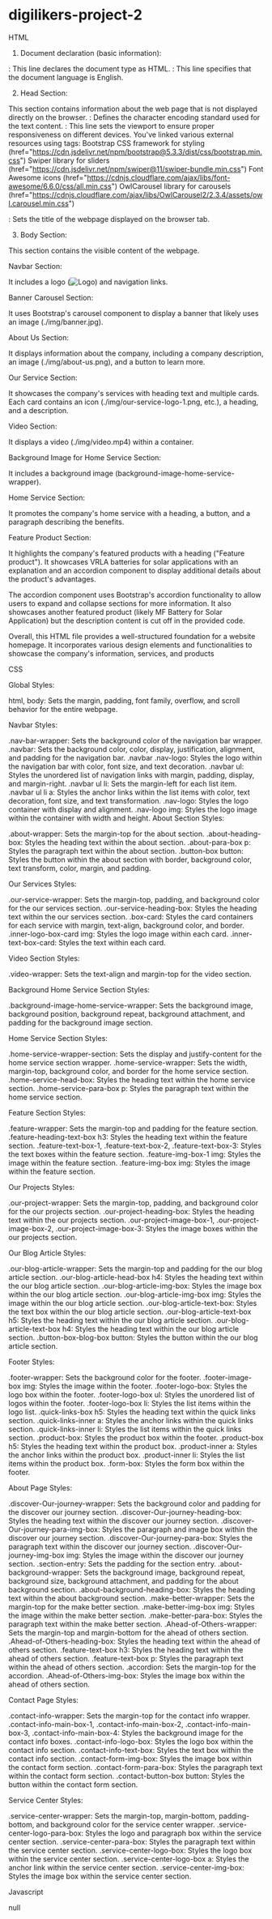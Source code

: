 # digilikers-project-2
 
HTML


1. Document declaration (basic information):

<!DOCTYPE html>: This line declares the document type as HTML.
<html lang="en">: This line specifies that the document language is English.

 2. Head Section:

This section contains information about the web page that is not displayed directly on the browser.
<meta charset="UTF-8">: Defines the character encoding standard used for the text content.
<meta name="viewport" content="width=device-width, initial-scale=1.0">: This line sets the viewport to ensure proper responsiveness on different devices.
You've linked various external resources using <link> tags:
Bootstrap CSS framework for styling (href="https://cdn.jsdelivr.net/npm/bootstrap@5.3.3/dist/css/bootstrap.min.css")
Swiper library for sliders (href="https://cdn.jsdelivr.net/npm/swiper@11/swiper-bundle.min.css")
Font Awesome icons (href="https://cdnjs.cloudflare.com/ajax/libs/font-awesome/6.6.0/css/all.min.css")
OwlCarousel library for carousels (href="https://cdnjs.cloudflare.com/ajax/libs/OwlCarousel2/2.3.4/assets/owl.carousel.min.css")
<title>home-page</title>: Sets the title of the webpage displayed on the browser tab.

3. Body Section:

This section contains the visible content of the webpage.

Navbar Section:

It includes a logo (<img src="./img/nav-logo.png" alt="Logo">) and navigation links.

Banner Carousel Section:

It uses Bootstrap's carousel component to display a banner that likely uses an image (./img/banner.jpg).

About Us Section:

It displays information about the company, including a company description, an image (./img/about-us.png), and a button to learn more.

Our Service Section:

It showcases the company's services with heading text and multiple cards. Each card contains an icon (./img/our-service-logo-1.png, etc.), a heading, and a description.

Video Section:

It displays a video (./img/video.mp4) within a container.

Background Image for Home Service Section:

It includes a background image (background-image-home-service-wrapper).

Home Service Section:

It promotes the company's home service with a heading, a button, and a paragraph describing the benefits.

Feature Product Section:

It highlights the company's featured products with a heading ("Feature product").
It showcases VRLA batteries for solar applications with an explanation and an accordion component to display additional details about the product's advantages.

The accordion component uses Bootstrap's accordion functionality to allow users to expand and collapse sections for more information.
It also showcases another featured product (likely MF Battery for Solar Application) but the description content is cut off in the provided code.

Overall, this HTML file provides a well-structured foundation for a website homepage. It incorporates various design elements and functionalities to showcase the company's information, services, and products

CSS

Global Styles:

html, body: Sets the margin, padding, font family, overflow, and scroll behavior for the entire webpage.

Navbar Styles:

.nav-bar-wrapper: Sets the background color of the navigation bar wrapper.
.navbar: Sets the background color, color, display, justification, alignment, and padding for the navigation bar.
.navbar .nav-logo: Styles the logo within the navigation bar with color, font size, and text decoration.
.navbar ul: Styles the unordered list of navigation links with margin, padding, display, and margin-right.
.navbar ul li: Sets the margin-left for each list item.
.navbar ul li a: Styles the anchor links within the list items with color, text decoration, font size, and text transformation.
.nav-logo: Styles the logo container with display and alignment.
.nav-logo img: Styles the logo image within the container with width and height.
About Section Styles:

.about-wrapper: Sets the margin-top for the about section.
.about-heading-box: Styles the heading text within the about section.
.about-para-box p: Styles the paragraph text within the about section.
.button-box button: Styles the button within the about section with border, background color, text transform, color, margin, and padding.

Our Services Styles:

.our-service-wrapper: Sets the margin-top, padding, and background color for the our services section.
.our-service-heading-box: Styles the heading text within the our services section.
.box-card: Styles the card containers for each service with margin, text-align, background color, and border.
.inner-logo-box-card img: Styles the logo image within each card.
.inner-text-box-card: Styles the text within each card.

Video Section Styles:

.video-wrapper: Sets the text-align and margin-top for the video section.

Background Home Service Section Styles:

.background-image-home-service-wrapper: Sets the background image, background position, background repeat, background attachment, and padding for the background image section.

Home Service Section Styles:

.home-service-wrapper-section: Sets the display and justify-content for the home service section wrapper.
.home-service-wrapper: Sets the width, margin-top, background color, and border for the home service section.
.home-service-head-box: Styles the heading text within the home service section.
.home-service-para-box p: Styles the paragraph text within the home service section.

Feature Section Styles:

.feature-wrapper: Sets the margin-top and padding for the feature section.
.feature-heading-text-box h3: Styles the heading text within the feature section.
.feature-text-box-1, .feature-text-box-2, .feature-text-box-3: Styles the text boxes within the feature section.
.feature-img-box-1 img: Styles the image within the feature section.
.feature-img-box img: Styles the image within the feature section.

Our Projects Styles:

.our-project-wrapper: Sets the margin-top, padding, and background color for the our projects section.
.our-project-heading-box: Styles the heading text within the our projects section.
.our-project-image-box-1, .our-project-image-box-2, .our-project-image-box-3: Styles the image boxes within the our projects section.

Our Blog Article Styles:

.our-blog-article-wrapper: Sets the margin-top and padding for the our blog article section.
.our-blog-article-head-box h4: Styles the heading text within the our blog article section.
.our-blog-article-img-box: Styles the image box within the our blog article section.
.our-blog-article-img-box img: Styles the image within the our blog article section.
.our-blog-article-text-box: Styles the text box within the our blog article section.
.our-blog-article-text-box h5: Styles the heading text within the our blog article section.
.our-blog-article-text-box h4: Styles the heading text within the our blog article section.
.button-box-blog-box button: Styles the button within the our blog article section.

Footer Styles:

.footer-wrapper: Sets the background color for the footer.
.footer-image-box img: Styles the image within the footer.
.footer-logo-box: Styles the logo box within the footer.
.footer-logo-box ul: Styles the unordered list of logos within the footer.
.footer-logo-box li: Styles the list items within the logo list.
.quick-links-box h5: Styles the heading text within the quick links section.
.quick-links-inner a: Styles the anchor links within the quick links section.
.quick-links-inner li: Styles the list items within the quick links section.
.product-box: Styles the product box within the footer.
.product-box h5: Styles the heading text within the product box.
.product-inner a: Styles the anchor links within the product box.
.product-inner li: Styles the list items within the product box.
.form-box: Styles the form box within the footer.

About Page Styles:

.discover-Our-journey-wrapper: Sets the background color and padding for the discover our journey section.
.discover-Our-journey-heading-box: Styles the heading text within the discover our journey section.
.discover-Our-journey-para-img-box: Styles the paragraph and image box within the discover our journey section.
.discover-Our-journey-para-box: Styles the paragraph text within the discover our journey section.
.discover-Our-journey-img-box img: Styles the image within the discover our journey section.
.section-entry: Sets the padding for the section entry.
.about-background-wrapper: Sets the background image, background repeat, background size, background attachment, and padding for the about background section.
.about-background-heading-box: Styles the heading text within the about background section.
.make-better-wrapper: Sets the margin-top for the make better section.
.make-better-img-box img: Styles the image within the make better section.
.make-better-para-box: Styles the paragraph text within the make better section.
.Ahead-of-Others-wrapper: Sets the margin-top and margin-bottom for the ahead of others section.
.Ahead-of-Others-heading-box: Styles the heading text within the ahead of others section.
.feature-text-box h3: Styles the heading text within the ahead of others section.
.feature-text-box p: Styles the paragraph text within the ahead of others section.
.accordion: Sets the margin-top for the accordion.
.Ahead-of-Others-img-box: Styles the image box within the ahead of others section.

Contact Page Styles:

.contact-info-wrapper: Sets the margin-top for the contact info wrapper.
.contact-info-main-box-1, .contact-info-main-box-2, .contact-info-main-box-3, .contact-info-main-box-4: Styles the background image for the contact info boxes.
.contact-info-logo-box: Styles the logo box within the contact info section.
.contact-info-text-box: Styles the text box within the contact info section.
.contact-form-img-box: Styles the image box within the contact form section.
.contact-form-para-box: Styles the paragraph text within the contact form section.
.contact-button-box button: Styles the button within the contact form section.


Service Center Styles:

.service-center-wrapper: Sets the margin-top, margin-bottom, padding-bottom, and background color for the service center wrapper.
.service-center-logo-para-box: Styles the logo and paragraph box within the service center section.
.service-center-para-box: Styles the paragraph text within the service center section.
.service-center-logo-box: Styles the logo box within the service center section.
.service-center-logo-box a: Styles the anchor link within the service center section.
.service-center-img-box: Styles the image box within the service center section.

Javascript

null






